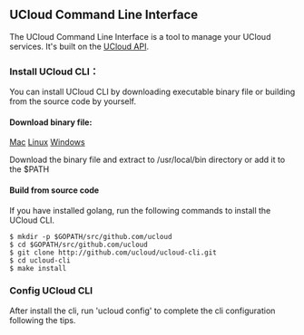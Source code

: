 ## UCloud Command Line Interface 

The UCloud Command Line Interface is a tool to manage your UCloud services. It's built on the [UCloud API](https://docs.ucloud.cn/api/summary/index).


### Install UCloud CLI：

You can install UCloud CLI by downloading executable binary file or building from the source code by yourself.

#### Download binary file:
[Mac](https://github.com/ucloud/ucloud-cli/releases/download/0.1.1/ucloud-cli-macosx-0.1.1-amd64.tgz) [Linux](https://github.com/ucloud/ucloud-cli/releases/download/0.1.1/ucloud-cli-linux-0.1.1-amd64.tgz)
[Windows](https://github.com/ucloud/ucloud-cli/releases/download/0.1.1/ucloud-cli-windows-0.1.1-amd64.zip)

Download the binary file and extract to /usr/local/bin directory or add it to the $PATH

#### Build from source code

If you have installed golang, run the following commands to install the UCloud CLI.

```
$ mkdir -p $GOPATH/src/github.com/ucloud
$ cd $GOPATH/src/github.com/ucloud
$ git clone http://github.com/ucloud/ucloud-cli.git
$ cd ucloud-cli
$ make install
```

### Config UCloud CLI

After install the cli, run 'ucloud config' to complete the cli configuration following the tips.


